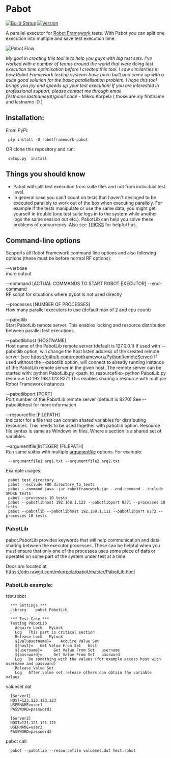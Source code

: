 # Pabot

[![Build Status](https://travis-ci.org/mkorpela/pabot.svg?branch=master)](https://travis-ci.org/mkorpela/pabot)
[![Version](https://img.shields.io/pypi/v/robotframework-pabot.svg)](https://pypi.python.org/pypi/robotframework-pabot)

A parallel executor for [Robot Framework](http://www.robotframework.org) tests. With Pabot you can split one execution into multiple and save test execution time.

![Pabot Flow](https://www.dropbox.com/s/ct1qg10rpscum4n/pabot.JPG?dl=1)

*My goal in creating this tool is to help you guys with big test sets. I've worked with a number of teams around the world that were doing test execution time optimisation before I created this tool. 
I saw similarities in how Robot Framework testing systems have been built and came up with a quite good solution for the basic parallelisation problem. I hope this tool brings you joy and speeds up your test execution! If you are interested in professional support, please contact me through email firstname.lastname(at)gmail.com!* - Mikko Korpela ( those are my firstname and lastname :D )

## Installation:

From PyPi:

     pip install -U robotframework-pabot

OR clone this repository and run:

     setup.py  install

## Things you should know

   - Pabot will split test execution from suite files and not from individual test level.
   - In general case you can't count on tests that haven't desinged to be executed parallely to work out of the box when executing parallely. For example if the tests manipulate or use the same data, you might get yourself in trouble (one test suite logs in to the system while another logs the same session out etc.). PabotLib can help you solve these problems of concurrency. Also see [TRICKS](./TRICKS.md) for helpful tips.

## Command-line options

Supports all Robot Framework command line options and also following options (these must be before normal RF options):

--verbose     
  more output

--command [ACTUAL COMMANDS TO START ROBOT EXECUTOR] --end-command    
  RF script for situations where pybot is not used directly

--processes   [NUMBER OF PROCESSES]          
  How many parallel executors to use (default max of 2 and cpu count)

--pabotlib          
  Start PabotLib remote server. This enables locking and resource distribution between parallel test executions.

--pabotlibhost   [HOSTNAME]          
  Host name of the PabotLib remote server (default is 127.0.0.1)
  If used with --pabotlib option, will change the host listen address of the created remote server (see https://github.com/robotframework/PythonRemoteServer)
  If used without the --pabotlib option, will connect to already running instance of the PabotLib remote server in the given host. The remote server can be started with:
     python PabotLib.py <path_to_resourcefile> <host> <port>
     python PabotLib.py resource.txt 192.168.1.123 8271
  This enables sharing a resource with multiple Robot Framework instances

--pabotlibport   [PORT]          
  Port number of the PabotLib remote server (default is 8270)
  See --pabotlibhost for more information

--resourcefile   [FILEPATH]          
  Indicator for a file that can contain shared variables for distributing resources. This needs to be used together with pabotlib option. Resource file syntax is same as Windows ini files. Where a section is a shared set of variables.

--argumentfile[INTEGER]   [FILEPATH]          
  Run same suites with multiple [argumentfile](http://robotframework.org/robotframework/latest/RobotFrameworkUserGuide.html#argument-files) options.
  For example:

     --argumentfile1 arg1.txt --argumentfile2 arg2.txt

Example usages:

     pabot test_directory
     pabot --exclude FOO directory_to_tests
     pabot --command java -jar robotframework.jar --end-command --include SMOKE tests
     pabot --processes 10 tests
     pabot --pabotlibhost 192.168.1.123 --pabotlibport 8271 --processes 10 tests
     pabot --pabotlib --pabotlibhost 192.168.1.111 --pabotlibport 8272 --processes 10 tests

### PabotLib

pabot.PabotLib provides keywords that will help communication and data sharing between the executor processes.
These can be helpful when you must ensure that only one of the processes uses some piece of data or operates on some part of the system under test at a time.

Docs are located at https://cdn.rawgit.com/mkorpela/pabot/master/PabotLib.html

### PabotLib example:

test.robot

      *** Settings ***
      Library    pabot.PabotLib
      
      *** Test Case ***
      Testing PabotLib
        Acquire Lock   MyLock
        Log   This part is critical section
        Release Lock   MyLock
        ${valuesetname}=    Acquire Value Set
        ${host}=   Get Value From Set   host
        ${username}=     Get Value From Set   username
        ${password}=     Get Value From Set   password
        Log   Do something with the values (for example access host with username and password)
        Release Value Set
        Log   After value set release others can obtain the variable values

valueset.dat

      [Server1]
      HOST=123.123.123.123
      USERNAME=user1
      PASSWORD=password1
      
      [Server2]
      HOST=121.121.121.121
      USERNAME=user2
      PASSWORD=password2
      

pabot call

      pabot --pabotlib --resourcefile valueset.dat test.robot

 
